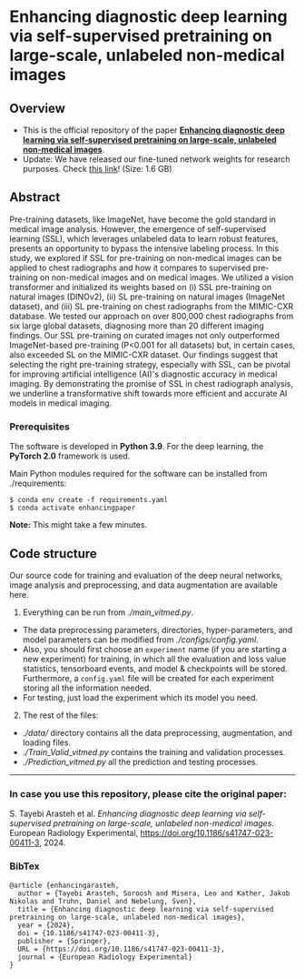 # Enhancing diagnostic deep learning via self-supervised pretraining on large-scale, unlabeled non-medical images


Overview
------

* This is the official repository of the paper [**Enhancing diagnostic deep learning via self-supervised pretraining on large-scale, unlabeled non-medical images**](https://doi.org/10.1186/s41747-023-00411-3).
* Update: We have released our fine-tuned network weights for research purposes. Check [this link](https://www.dropbox.com/scl/fi/6da3721irzs4swhhjlffi/networks.zip?rlkey=7r1wokvofq5gl5eaykyxvif0k&dl=0)! (Size: 1.6 GB)

Abstract
------
Pre-training datasets, like ImageNet, have become the gold standard in medical image analysis. However, the emergence of self-supervised learning (SSL), which leverages unlabeled data to learn robust features, presents an opportunity to bypass the intensive labeling process. In this study, we explored if SSL for pre-training on non-medical images can be applied to chest radiographs and how it compares to supervised pre-training on non-medical images and on medical images. We utilized a vision transformer and initialized its weights based on (i) SSL pre-training on natural images (DINOv2), (ii) SL pre-training on natural images (ImageNet dataset), and (iii) SL pre-training on chest radiographs from the MIMIC-CXR database. We tested our approach on over 800,000 chest radiographs from six large global datasets, diagnosing more than 20 different imaging findings. Our SSL pre-training on curated images not only outperformed ImageNet-based pre-training (P<0.001 for all datasets) but, in certain cases, also exceeded SL on the MIMIC-CXR dataset. Our findings suggest that selecting the right pre-training strategy, especially with SSL, can be pivotal for improving artificial intelligence (AI)'s diagnostic accuracy in medical imaging. By demonstrating the promise of SSL in chest radiograph analysis, we underline a transformative shift towards more efficient and accurate AI models in medical imaging.


### Prerequisites

The software is developed in **Python 3.9**. For the deep learning, the **PyTorch 2.0** framework is used.



Main Python modules required for the software can be installed from ./requirements:

```
$ conda env create -f requirements.yaml
$ conda activate enhancingpaper
```

**Note:** This might take a few minutes.


Code structure
---

Our source code for training and evaluation of the deep neural networks, image analysis and preprocessing, and data augmentation are available here.

1. Everything can be run from *./main_vitmed.py*. 
* The data preprocessing parameters, directories, hyper-parameters, and model parameters can be modified from *./configs/config.yaml*.
* Also, you should first choose an `experiment` name (if you are starting a new experiment) for training, in which all the evaluation and loss value statistics, tensorboard events, and model & checkpoints will be stored. Furthermore, a `config.yaml` file will be created for each experiment storing all the information needed.
* For testing, just load the experiment which its model you need.

2. The rest of the files:
* *./data/* directory contains all the data preprocessing, augmentation, and loading files.
* *./Train_Valid_vitmed.py* contains the training and validation processes.
* *./Prediction_vitmed.py* all the prediction and testing processes.

------
### In case you use this repository, please cite the original paper:

S. Tayebi Arasteh et al. *Enhancing diagnostic deep learning via self-supervised pretraining on large-scale, unlabeled non-medical images*. European Radiology Experimental, https://doi.org/10.1186/s41747-023-00411-3, 2024.

### BibTex

    @article {enhancingarasteh,
      author = {Tayebi Arasteh, Soroosh and Misera, Leo and Kather, Jakob Nikolas and Truhn, Daniel and Nebelung, Sven},
      title = {Enhancing diagnostic deep learning via self-supervised pretraining on large-scale, unlabeled non-medical images},
      year = {2024},
      doi = {10.1186/s41747-023-00411-3},
      publisher = {Springer},
      URL = {https://doi.org/10.1186/s41747-023-00411-3},
      journal = {European Radiology Experimental}
    }
